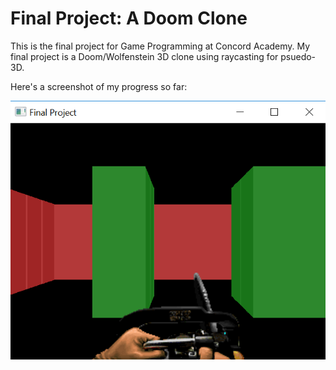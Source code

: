 # Final Project: A Doom Clone

This is the final project for Game Programming at Concord Academy. My final project is a Doom/Wolfenstein 3D clone using raycasting for psuedo-3D. 

Here's a screenshot of my progress so far:

![Alt text](./assets/images/screenshot.png?raw=true)